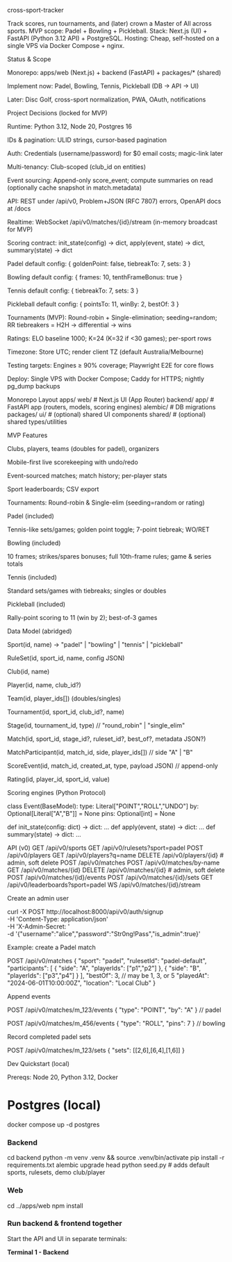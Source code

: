cross-sport-tracker

Track scores, run tournaments, and (later) crown a Master of All across sports.
MVP scope: Padel + Bowling + Pickleball.
Stack: Next.js (UI) + FastAPI (Python 3.12 API) + PostgreSQL.
Hosting: Cheap, self-hosted on a single VPS via Docker Compose + nginx.

Status & Scope

Monorepo: apps/web (Next.js) + backend (FastAPI) + packages/* (shared)

Implement now: Padel, Bowling, Tennis, Pickleball (DB → API → UI)

Later: Disc Golf, cross-sport normalization, PWA, OAuth, notifications

Project Decisions (locked for MVP)

Runtime: Python 3.12, Node 20, Postgres 16

IDs & pagination: ULID strings, cursor-based pagination

Auth: Credentials (username/password) for $0 email costs; magic-link later

Multi-tenancy: Club-scoped (club_id on entities)

Event sourcing: Append-only score_event; compute summaries on read (optionally cache snapshot in match.metadata)

API: REST under /api/v0, Problem+JSON (RFC 7807) errors, OpenAPI docs at /docs

Realtime: WebSocket /api/v0/matches/{id}/stream (in-memory broadcast for MVP)

Scoring contract: init_state(config) → dict, apply(event, state) → dict, summary(state) → dict

Padel default config: { goldenPoint: false, tiebreakTo: 7, sets: 3 }

Bowling default config: { frames: 10, tenthFrameBonus: true }

Tennis default config: { tiebreakTo: 7, sets: 3 }

Pickleball default config: { pointsTo: 11, winBy: 2, bestOf: 3 }

Tournaments (MVP): Round-robin + Single-elimination; seeding=random; RR tiebreakers = H2H → differential → wins

Ratings: ELO baseline 1000; K=24 (K=32 if <30 games); per-sport rows

Timezone: Store UTC; render client TZ (default Australia/Melbourne)

Testing targets: Engines ≥ 90% coverage; Playwright E2E for core flows

Deploy: Single VPS with Docker Compose; Caddy for HTTPS; nightly pg_dump backups

Monorepo Layout
apps/
  web/               # Next.js UI (App Router)
backend/
  app/               # FastAPI app (routers, models, scoring engines)
  alembic/           # DB migrations
packages/
  ui/                # (optional) shared UI components
  shared/            # (optional) shared types/utilities

MVP Features

Clubs, players, teams (doubles for padel), organizers

Mobile-first live scorekeeping with undo/redo

Event-sourced matches; match history; per-player stats

Sport leaderboards; CSV export

Tournaments: Round-robin & Single-elim (seeding=random or rating)

Padel (included)

Tennis-like sets/games; golden point toggle; 7-point tiebreak; WO/RET

Bowling (included)

10 frames; strikes/spares bonuses; full 10th-frame rules; game & series totals

Tennis (included)

Standard sets/games with tiebreaks; singles or doubles

Pickleball (included)

Rally-point scoring to 11 (win by 2); best-of-3 games

Data Model (abridged)

Sport(id, name) → "padel" | "bowling" | "tennis" | "pickleball"

RuleSet(id, sport_id, name, config JSON)

Club(id, name)

Player(id, name, club_id?)

Team(id, player_ids[]) (doubles/singles)

Tournament(id, sport_id, club_id?, name)

Stage(id, tournament_id, type) // "round_robin" | "single_elim"

Match(id, sport_id, stage_id?, ruleset_id?, best_of?, metadata JSON?)

MatchParticipant(id, match_id, side, player_ids[]) // side "A" | "B"

ScoreEvent(id, match_id, created_at, type, payload JSON) // append-only

Rating(id, player_id, sport_id, value)

Scoring engines (Python Protocol)

class Event(BaseModel):
    type: Literal["POINT","ROLL","UNDO"]
    by: Optional[Literal["A","B"]] = None
    pins: Optional[int] = None

def init_state(config: dict) -> dict: ...
def apply(event, state) -> dict: ...
def summary(state) -> dict: ...

API (v0)
GET  /api/v0/sports
GET  /api/v0/rulesets?sport=padel
POST /api/v0/players
GET  /api/v0/players?q=name
DELETE /api/v0/players/{id}  # admin, soft delete
POST /api/v0/matches
POST /api/v0/matches/by-name
GET  /api/v0/matches/{id}
DELETE /api/v0/matches/{id}  # admin, soft delete
POST /api/v0/matches/{id}/events
POST /api/v0/matches/{id}/sets
GET  /api/v0/leaderboards?sport=padel
WS   /api/v0/matches/{id}/stream

Create an admin user

curl -X POST http://localhost:8000/api/v0/auth/signup \
  -H 'Content-Type: application/json' \
  -H 'X-Admin-Secret: <admin-secret>' \
  -d '{"username":"alice","password":"Str0ng!Pass","is_admin":true}'

Example: create a Padel match

POST /api/v0/matches
{
  "sport": "padel",
  "rulesetId": "padel-default",
  "participants": [
    { "side": "A", "playerIds": ["p1","p2"] },
    { "side": "B", "playerIds": ["p3","p4"] }
  ],
  "bestOf": 3, // may be 1, 3, or 5
  "playedAt": "2024-06-01T10:00:00Z",
  "location": "Local Club"
}

Append events

POST /api/v0/matches/m_123/events
{ "type": "POINT", "by": "A" }    // padel

POST /api/v0/matches/m_456/events
{ "type": "ROLL", "pins": 7 }     // bowling

Record completed padel sets

POST /api/v0/matches/m_123/sets
{ "sets": [[2,6],[6,4],[1,6]] }

Dev Quickstart (local)

Prereqs: Node 20, Python 3.12, Docker

# Postgres (local)
docker compose up -d postgres

### Backend
cd backend
python -m venv .venv && source .venv/bin/activate
pip install -r requirements.txt
alembic upgrade head
python seed.py  # adds default sports, rulesets, demo club/player

### Web
cd ../apps/web
npm install

### Run backend & frontend together
Start the API and UI in separate terminals:

**Terminal 1 - Backend**

